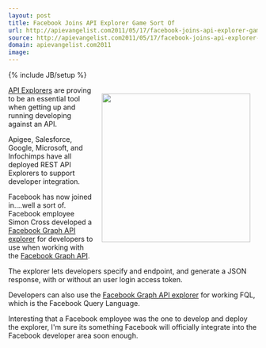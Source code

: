 ```yaml
---
layout: post
title: Facebook Joins API Explorer Game Sort Of
url: http://apievangelist.com2011/05/17/facebook-joins-api-explorer-game-sort-of/
source: http://apievangelist.com2011/05/17/facebook-joins-api-explorer-game-sort-of/
domain: apievangelist.com2011
image: 
---
```

{% include JB/setup %}
<a href="https://www.simoncross.com/fb/graph/"><img style="padding: 15px;" src="http://kinlane-productions.s3.amazonaws.com/facebook/facebook-api-explorer-1.png" alt="" width="300" align="right" /></a><a title="API Explorers" href="http://blog.apievangelist.com/2011/03/24/explorers-open-api-access-beyond-developers/">API Explorers</a> are proving to be an essential tool when getting up and running developing against an API.<p></p>
Apigee, Salesforce,  Google, Microsoft, and Infochimps have all deployed REST API Explorers to support developer integration.<p></p>
Facebook has now joined in....well a sort of.  Facebook employee Simon Cross developed a <a title="Facebook Graph API Explorer" href="https://www.simoncross.com/fb/graph/">Facebook Graph API explorer</a> for developers to use when working with the <a title="Facebook Graph API" href="http://developers.facebook.com/docs/reference/api/">Facebook Graph API</a>.<p></p>
The explorer lets developers specify and endpoint, and generate a JSON response, with or without an user login access token.<p></p>
Developers can also use the <a title="Facebook Graph API Explorer" href="http://blog.programmableweb.com/2011/05/16/the-semi-unofficial-facebook-graph-api-explorer/">Facebook Graph API explorer</a> for working FQL, which is the Facebook Query Language.<p></p>
Interesting that a Facebook employee was the one to develop and deploy the explorer, I'm sure its something Facebook will officially integrate into the Facebook developer area soon enough.

